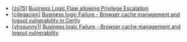* [[zs75](https://hackerone.com/zs75)] [Business Logic Flaw allowing Privilege Escalation](https://hackerone.com/reports/280914)
* [[cjlegacion](https://hackerone.com/cjlegacion)] [Business logic Failure - Browser cache management and logout vulnerability in Certly](https://hackerone.com/reports/158270)
* [[vhssunny1](https://hackerone.com/vhssunny1)] [Business logic Failure - Browser cache management and logout vulnerability ](https://hackerone.com/reports/7909)
